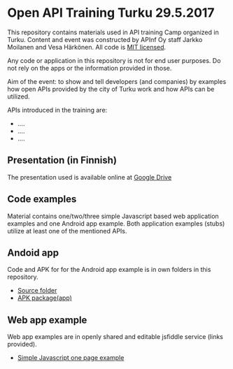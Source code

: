# Open API Training Turku 29.5.2017

This repository contains materials used in API training Camp organized in Turku. Content and event was constructed by APInf Oy staff Jarkko Moilanen and Vesa Härkönen. All code is [MIT licensed](https://github.com/APIOps/Open-API-Training-Turku/blob/master/LICENSE.txt). 

Any code or application in this repository is not for end user purposes. Do not rely on the apps or the information provided in those. 

Aim of the event: to show and tell developers (and companies) by examples how open APIs provided by the city of Turku work and how APIs can be utilized. 

APIs introduced in the training are: 

* ....
* ....
* ....

## Presentation (in Finnish)

The presentation used is available online at [Google Drive](https://docs.google.com/presentation/d/1xgv_uUo2-OaHMT-g6CXOKt5YNHYNTFNIhIRL6xE9orU/edit?usp=sharing)

## Code examples

Material contains one/two/three simple Javascript based web application examples and one Android app example. Both application examples (stubs) utilize at least one of the mentioned APIs.  


## Andoid app
Code and APK for for the Android app example is in own folders in this repository. 

* [Source folder](https://github.com/APIOps/Open-API-Training-Turku/tree/master/android-app)
* [APK package(app)](https://github.com/APIOps/Open-API-Training-Turku/blob/master/TurkuApi.apk)

## Web app example
Web app examples are in openly shared and editable jsfiddle service (links provided). 

* [Simple Javascript one page example](https://apiops.github.io/Open-API-Training-Turku/)
